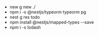 - new g new ./
- npm i -s @nestjs/typeorm typeorm pg
- nest g res todo
- npm install @nestjs/mapped-types --save
- npm i -s lodash